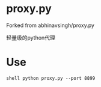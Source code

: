 # proxy.py
Forked from abhinavsingh/proxy.py  

轻量级的python代理  

# Use  
``shell
python proxy.py --port 8899
``
